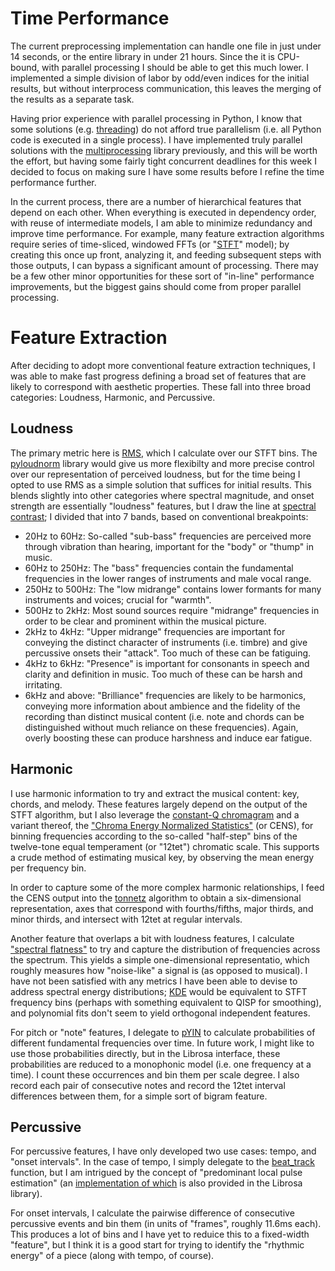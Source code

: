 # Time Performance

The current preprocessing implementation can handle one file in just under 14 seconds, or the entire library in under 21 hours. Since the it is CPU-bound, with parallel processing I should be able to get this much lower. I implemented a simple division of labor by odd/even indices for the initial results, but without interprocess communication, this leaves the merging of the results as a separate task.

Having prior experience with parallel processing in Python, I know that some solutions (e.g. [threading](https://docs.python.org/3/library/threading.html#module-threading)) do not afford true parallelism (i.e. all Python code is executed in a single process). I have implemented truly parallel solutions with the [multiprocessing](https://docs.python.org/3/library/multiprocessing.html) library previously, and this will be worth the effort, but having some fairly tight concurrent deadlines for this week I decided to focus on making sure I have some results before I refine the time performance further.

In the current process, there are a number of hierarchical features that depend on each other. When everything is executed in dependency order, with reuse of intermediate models, I am able to minimize redundancy and improve time performance. For example, many feature extraction algorithms require series of time-sliced, windowed FFTs (or "[STFT](https://librosa.org/doc/0.10.1/generated/librosa.feature.chroma_stft.html)" model); by creating this once up front, analyzing it, and feeding subsequent steps with those outputs, I can bypass a significant amount of processing. There may be a few other minor opportunities for these sort of "in-line" performance improvements, but the biggest gains should come from proper parallel processing.

# Feature Extraction

After deciding to adopt more conventional feature extraction techniques, I was able to make fast progress defining a broad set of features that are likely to correspond with aesthetic properties. These fall into three broad categories: Loudness, Harmonic, and Percussive.

## Loudness

The primary metric here is [RMS](https://librosa.org/doc/0.10.1/generated/librosa.feature.rms.html), which I calculate over our STFT bins. The [pyloudnorm](https://pypi.org/project/pyloudnorm/) library would give us more flexibilty and more precise control over our representation of perceived loudness, but for the time being I opted to use RMS as a simple solution that suffices for initial results. This blends slightly into other categories where spectral magnitude, and onset strength are essentially "loudness" features, but I draw the line at [spectral contrast](https://librosa.org/doc/0.10.1/generated/librosa.feature.spectral_contrast.html); I divided that into 7 bands, based on conventional breakpoints:


* 20Hz to 60Hz: So-called "sub-bass" frequencies are perceived more through vibration than hearing, important for the "body" or "thump" in music.
* 60Hz to 250Hz: The "bass" frequencies contain the fundamental frequencies in the lower ranges of instruments and male vocal range.
* 250Hz to 500Hz: The "low midrange" contains lower formants for many instruments and voices; crucial for "warmth".
* 500Hz to 2kHz: Most sound sources require "midrange" frequencies in order to be clear and prominent within the musical picture.
* 2kHz to 4kHz: "Upper midrange" frequencies are important for conveying the distinct character of instruments (i.e. timbre) and give percussive onsets their "attack". Too much of these can be fatiguing.
* 4kHz to 6kHz: "Presence" is important for consonants in speech and clarity and definition in music. Too much of these can be harsh and irritating.
* 6kHz and above: "Brilliance" frequencies are likely to be harmonics, conveying more information about ambience and the fidelity of the recording than distinct musical content (i.e. note and chords can be distinguished without much reliance on these frequencies). Again, overly boosting these can produce harshness and induce ear fatigue.

## Harmonic

I use harmonic information to try and extract the musical content: key, chords, and melody. These features largely depend on the output of the STFT algorithm, but I also leverage the [constant-Q chromagram](https://librosa.org/doc/0.10.1/generated/librosa.feature.chroma_cqt.html) and a variant thereof, the ["Chroma Energy Normalized Statistics"](https://librosa.org/doc/0.10.1/generated/librosa.feature.chroma_cens.html) (or CENS), for binning frequencies according to the so-called "half-step" bins of the twelve-tone equal temperament (or "12tet") chromatic scale. This supports a crude method of estimating musical key, by observing the mean energy per frequency bin.

In order to capture some of the more complex harmonic relationships, I feed the CENS output into the [tonnetz](https://librosa.org/doc/0.10.1/generated/librosa.feature.tonnetz.html) algorithm to obtain a six-dimensional representation, axes that correspond with fourths/fifths, major thirds, and minor thirds, and intersect with 12tet at regular intervals.

Another feature that overlaps a bit with loudness features, I calculate ["spectral flatness"](https://librosa.org/doc/0.10.1/generated/librosa.feature.spectral_flatness.html) to try and capture the distribution of frequencies across the spectrum. This yields a simple one-dimensional representatio, which roughly measures how "noise-like" a signal is (as opposed to musical). I have not been satisfied with any metrics I have been able to devise to address spectral energy distributions; [KDE](https://en.wikipedia.org/wiki/Kernel_density_estimation) would be equivalent to STFT frequency bins (perhaps with something equivalent to QISP for smoothing), and polynomial fits don't seem to yield orthogonal independent features.

For pitch or "note" features, I delegate to [pYIN](https://librosa.org/doc/0.10.1/generated/librosa.pyin.html#librosa.pyin) to calculate probabilities of different fundamental frequencies over time. In future work, I might like to use those probabilities directly, but in the Librosa interface, these probabilities are reduced to a monophonic model (i.e. one frequency at a time). I count these occurrences and bin them per scale degree. I also record each pair of consecutive notes and record the 12tet interval differences between them, for a simple sort of bigram feature.

## Percussive

For percussive features, I have only developed two use cases: tempo, and "onset intervals". In the case of tempo, I simply delegate to the [beat_track](https://librosa.org/doc/0.10.1/generated/librosa.beat.beat_track.html) function, but I am intrigued by the concept of "predominant local pulse estimation" (an [implementation of which](https://librosa.org/doc/0.10.1/generated/librosa.beat.plp.html) is also provided in the Librosa library).

For onset intervals, I calculate the pairwise difference of consecutive percussive events and bin them (in units of "frames", roughly 11.6ms each). This produces a lot of bins and I have yet to reduice this to a fixed-width "feature", but I think it is a good start for trying to identify the "rhythmic energy" of a piece (along with tempo, of course).
